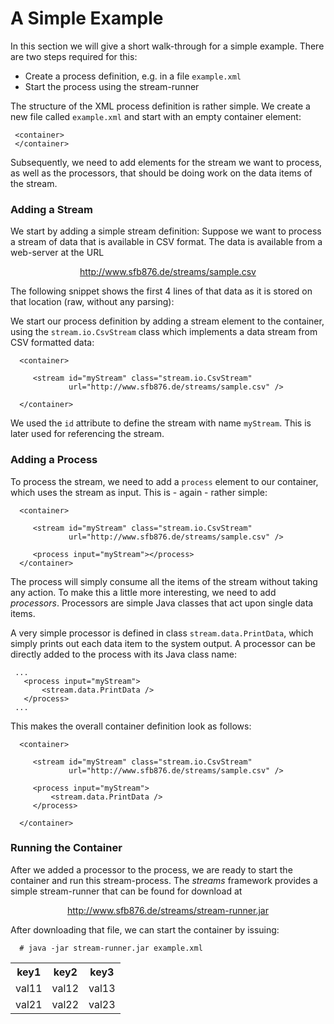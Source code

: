 # A Simple Example

In this section we will give a short walk-through for a simple example.
There are two steps required for this:

  - Create a process definition, e.g. in a file `example.xml`
  - Start the process using the stream-runner

The structure of the XML process definition is rather simple. We
create a new file called `example.xml` and start with an empty
container element:

     <container>
     </container>

Subsequently, we need to add elements for the stream we want to process,
as well as the processors, that should be doing work on the data items
of the stream.


### Adding a Stream

We start by adding a simple stream definition: Suppose we want to
process a stream of data that is available in CSV format. The data is
available from a web-server at the URL

<div style="margin:auto; text-align: center;">
   <a href="http://www.sfb876.de/streams/sample.csv">http://www.sfb876.de/streams/sample.csv</a>
</div>

The following snippet shows the first 4 lines of that data as it
is stored on that location (raw, without any parsing):


We start our process definition by adding a stream element to the
container, using the `stream.io.CsvStream` class which implements
a data stream from CSV formatted data:

      <container>

         <stream id="myStream" class="stream.io.CsvStream"
                 url="http://www.sfb876.de/streams/sample.csv" />

      </container>

We used the `id` attribute to define the stream with name `myStream`. This
is later used for referencing the stream.


### Adding a Process

To process the stream, we need to add a `process` element to our container,
which uses the stream as input. This is - again - rather simple:

      <container>

         <stream id="myStream" class="stream.io.CsvStream"
                 url="http://www.sfb876.de/streams/sample.csv" />

         <process input="myStream"></process>
      </container>

The process will simply consume all the items of the stream without taking
any action. To make this a little more interesting, we need to add *processors*.
Processors are simple Java classes that act upon single data items.

A very simple processor is defined in class `stream.data.PrintData`, which
simply prints out each data item to the system output. A processor can
be directly added to the process with its Java class name:

     ...
       <process input="myStream">
           <stream.data.PrintData />
       </process>
     ...

This makes the overall container definition look as follows:

      <container>

         <stream id="myStream" class="stream.io.CsvStream"
                 url="http://www.sfb876.de/streams/sample.csv" />

         <process input="myStream">
             <stream.data.PrintData />
         </process>

      </container>


### Running the Container

After we added a processor to the process, we are ready to start the container
and run this stream-process. The *streams* framework provides a simple stream-runner
that can be found for download at
<div style="text-align: center;">
     <a href="http://www.sfb876.de/streams/stream-runner.jar">http://www.sfb876.de/streams/stream-runner.jar</a>
</div>

After downloading that file, we can start the container by issuing:

      # java -jar stream-runner.jar example.xml


<table>
   <tr>
     <th>key1</th>
     <th>key2</th>
     <th>key3</th>
   </tr>
   <tr>
     <td>val11</td>
     <td>val12</td>
     <td>val13</td>
   </tr>
   <tr>
     <td>val21</td>
     <td>val22</td>
     <td>val23</td>
   </tr>
</table>      